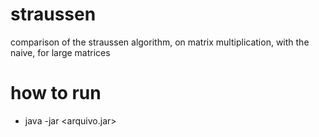 # straussen
comparison of the straussen algorithm, on matrix multiplication, with the naive, for large matrices

# how to run
- java -jar <arquivo.jar> <algorithm> <filename>

